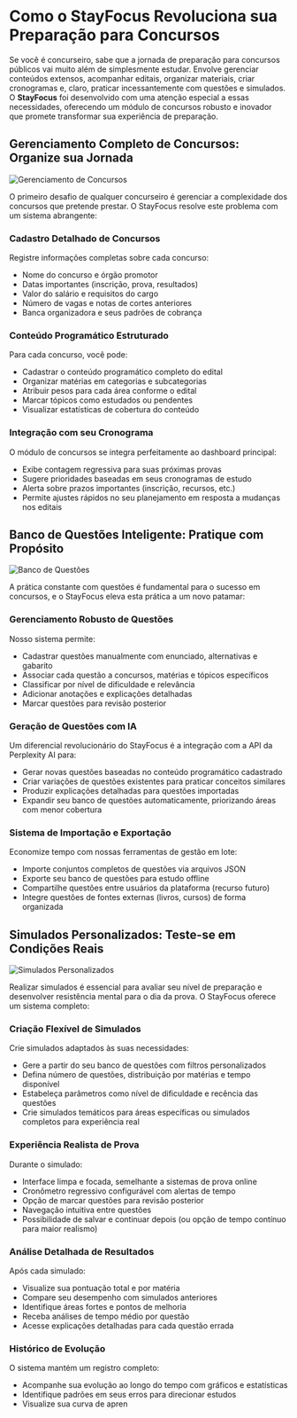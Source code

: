 # Como o StayFocus Revoluciona sua Preparação para Concursos

Se você é concurseiro, sabe que a jornada de preparação para concursos públicos vai muito além de simplesmente estudar. Envolve gerenciar conteúdos extensos, acompanhar editais, organizar materiais, criar cronogramas e, claro, praticar incessantemente com questões e simulados. O **StayFocus** foi desenvolvido com uma atenção especial a essas necessidades, oferecendo um módulo de concursos robusto e inovador que promete transformar sua experiência de preparação.

## Gerenciamento Completo de Concursos: Organize sua Jornada

![Gerenciamento de Concursos](https://api.placeholder.com/800/400)

O primeiro desafio de qualquer concurseiro é gerenciar a complexidade dos concursos que pretende prestar. O StayFocus resolve este problema com um sistema abrangente:

### Cadastro Detalhado de Concursos

Registre informações completas sobre cada concurso:
- Nome do concurso e órgão promotor
- Datas importantes (inscrição, prova, resultados)
- Valor do salário e requisitos do cargo
- Número de vagas e notas de cortes anteriores
- Banca organizadora e seus padrões de cobrança

### Conteúdo Programático Estruturado

Para cada concurso, você pode:
- Cadastrar o conteúdo programático completo do edital
- Organizar matérias em categorias e subcategorias
- Atribuir pesos para cada área conforme o edital
- Marcar tópicos como estudados ou pendentes
- Visualizar estatísticas de cobertura do conteúdo

### Integração com seu Cronograma

O módulo de concursos se integra perfeitamente ao dashboard principal:
- Exibe contagem regressiva para suas próximas provas
- Sugere prioridades baseadas em seus cronogramas de estudo
- Alerta sobre prazos importantes (inscrição, recursos, etc.)
- Permite ajustes rápidos no seu planejamento em resposta a mudanças nos editais

## Banco de Questões Inteligente: Pratique com Propósito

![Banco de Questões](https://api.placeholder.com/800/400)

A prática constante com questões é fundamental para o sucesso em concursos, e o StayFocus eleva esta prática a um novo patamar:

### Gerenciamento Robusto de Questões

Nosso sistema permite:
- Cadastrar questões manualmente com enunciado, alternativas e gabarito
- Associar cada questão a concursos, matérias e tópicos específicos
- Classificar por nível de dificuldade e relevância
- Adicionar anotações e explicações detalhadas
- Marcar questões para revisão posterior

### Geração de Questões com IA

Um diferencial revolucionário do StayFocus é a integração com a API da Perplexity AI para:
- Gerar novas questões baseadas no conteúdo programático cadastrado
- Criar variações de questões existentes para praticar conceitos similares
- Produzir explicações detalhadas para questões importadas
- Expandir seu banco de questões automaticamente, priorizando áreas com menor cobertura

### Sistema de Importação e Exportação

Economize tempo com nossas ferramentas de gestão em lote:
- Importe conjuntos completos de questões via arquivos JSON
- Exporte seu banco de questões para estudo offline
- Compartilhe questões entre usuários da plataforma (recurso futuro)
- Integre questões de fontes externas (livros, cursos) de forma organizada

## Simulados Personalizados: Teste-se em Condições Reais

![Simulados Personalizados](https://api.placeholder.com/800/400)

Realizar simulados é essencial para avaliar seu nível de preparação e desenvolver resistência mental para o dia da prova. O StayFocus oferece um sistema completo:

### Criação Flexível de Simulados

Crie simulados adaptados às suas necessidades:
- Gere a partir do seu banco de questões com filtros personalizados
- Defina número de questões, distribuição por matérias e tempo disponível
- Estabeleça parâmetros como nível de dificuldade e recência das questões
- Crie simulados temáticos para áreas específicas ou simulados completos para experiência real

### Experiência Realista de Prova

Durante o simulado:
- Interface limpa e focada, semelhante a sistemas de prova online
- Cronômetro regressivo configurável com alertas de tempo
- Opção de marcar questões para revisão posterior
- Navegação intuitiva entre questões
- Possibilidade de salvar e continuar depois (ou opção de tempo contínuo para maior realismo)

### Análise Detalhada de Resultados

Após cada simulado:
- Visualize sua pontuação total e por matéria
- Compare seu desempenho com simulados anteriores
- Identifique áreas fortes e pontos de melhoria
- Receba análises de tempo médio por questão
- Acesse explicações detalhadas para cada questão errada

### Histórico de Evolução

O sistema mantém um registro completo:
- Acompanhe sua evolução ao longo do tempo com gráficos e estatísticas
- Identifique padrões em seus erros para direcionar estudos
- Visualize sua curva de apren
